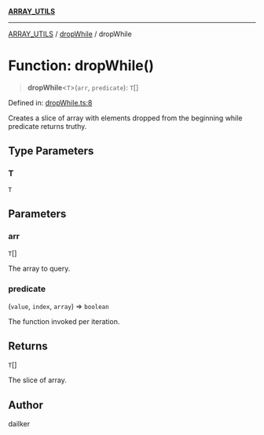 [**ARRAY_UTILS**](../../README.md)

***

[ARRAY_UTILS](../../README.md) / [dropWhile](../README.md) / dropWhile

# Function: dropWhile()

> **dropWhile**\<`T`\>(`arr`, `predicate`): `T`[]

Defined in: [dropWhile.ts:8](https://github.com/dailker/everyutil/blob/41b2b91e0d43fdbbea18f7ea0bcf4029dd413f41/src/array/dropWhile.ts#L8)

Creates a slice of array with elements dropped from the beginning while predicate returns truthy.

## Type Parameters

### T

`T`

## Parameters

### arr

`T`[]

The array to query.

### predicate

(`value`, `index`, `array`) => `boolean`

The function invoked per iteration.

## Returns

`T`[]

The slice of array.

## Author

dailker
